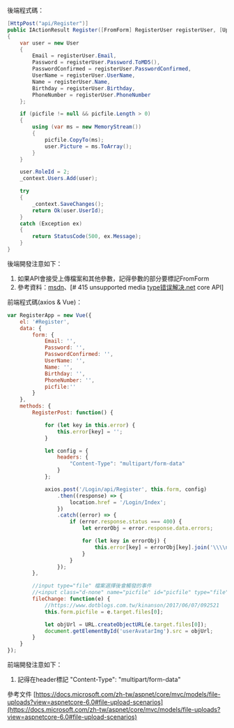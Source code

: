 後端程式碼：

```csharp
[HttpPost("api/Register")]
public IActionResult Register([FromForm] RegisterUser registerUser, [UploadFileValid] IFormFile? picfile)
{
	var user = new User
	{
		Email = registerUser.Email,
		Password = registerUser.Password.ToMD5(),
		PasswordConfirmed = registerUser.PasswordConfirmed,
		UserName = registerUser.UserName,
		Name = registerUser.Name,
		Birthday = registerUser.Birthday,
		PhoneNumber = registerUser.PhoneNumber
	};

	if (picfile != null && picfile.Length > 0)
	{
		using (var ms = new MemoryStream())
		{
			picfile.CopyTo(ms);
			user.Picture = ms.ToArray();
		}
	}

	user.RoleId = 2;
	_context.Users.Add(user);

	try
	{
		_context.SaveChanges();
		return Ok(user.UserId);
	}
	catch (Exception ex)
	{
		return StatusCode(500, ex.Message);
	}
}

```

後端開發注意如下：

1. 如果API會接受上傳檔案和其他參數，記得參數的部分要標記FromForm
2. 參考資料：[msdn](https://docs.microsoft.com/zh-tw/aspnet/core/mvc/models/file-uploads?view=aspnetcore-6.0#file-upload-scenarios)、[# 415 unsupported media [type错误解决.net](http://xn--type-y38f2980a18ch6y.net/) core API]

前端程式碼(axios & Vue)：

```jsx
var RegisterApp = new Vue({
	el: '#Register',
	data: {
		form: {
			Email: '',
			Password: '',
			PasswordConfirmed: '',
			UserName: '',
			Name: '',
			Birthday: '',
			PhoneNumber: '',
			picfile:''
		}
	},
	methods: {
		RegisterPost: function() {

			for (let key in this.error) {
				this.error[key] = '';
			}

			let config = {
				headers: {
					"Content-Type": "multipart/form-data"
				}
			};

			axios.post('/Login/api/Register', this.form, config)
				.then((response) => {
					location.href = '/Login/Index';
				})
				.catch((error) => {
					if (error.response.status === 400) {
						let errorObj = error.response.data.errors;

						for (let key in errorObj) {
							this.error[key] = errorObj[key].join('\\\\n');
						}
					}
				});
		},

		//input type="file" 檔案選擇後會觸發的事件
		//<input class="d-none" name="picfile" id="picfile" type="file" v-on:change="fileChange">
		fileChange: function(e) {
			//https://www.dotblogs.com.tw/kinanson/2017/06/07/092521
			this.form.picfile = e.target.files[0];

			let objUrl = URL.createObjectURL(e.target.files[0]);
			document.getElementById('userAvatarImg').src = objUrl;
		}
	}
});

```

前端開發注意如下：

1. 記得在header標記 "Content-Type": "multipart/form-data"

參考文件 [https://docs.microsoft.com/zh-tw/aspnet/core/mvc/models/file-uploads?view=aspnetcore-6.0#file-upload-scenarios](https://docs.microsoft.com/zh-tw/aspnet/core/mvc/models/file-uploads?view=aspnetcore-6.0#file-upload-scenarios)